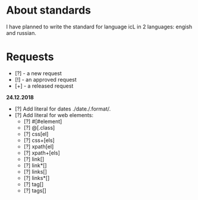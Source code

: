 # About standards

I have planned to write the standard for language icL in 2 languages:
engish and russian.

# Requests

 * [?] - a new request
 * [!] - an approved request
 * [+] - a released request

__24.12.2018__

* [?] Add literal for dates ./date./.format/.
* [?] Add literal for web elements:
  * [?] #[#element]
  * [?] @[.class]
  * [?] css[el]
  * [?] css+[els]
  * [?] xpath[el]
  * [?] xpath+[els]
  * [?] link[]
  * [?] link*[]
  * [?] links[]
  * [?] links*[]
  * [?] tag[]
  * [?] tags[]
